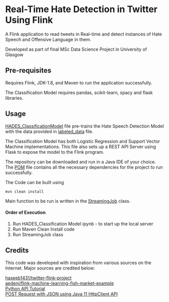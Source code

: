 # Real-Time Hate Detection in Twitter Using Flink

A Flink application to read tweets in Real-time and detect instances of Hate Speech and Offensive Language in them.

Developed as part of final MSc Data Science Project in University of Glasgow

## Pre-requisites

Requires Flink, JDK-1.8, and Maven to run the application successfully.

The Classification Model requires pandas, scikit-learn, spacy and flask libraries.

## Usage

<a href = HADES_ClassificationModel.ipynb> HADES_ClassificationModel</a> file pre-trains the Hate Speech Detection Model with the data provided
in <a href = labeled_data.csv>labeled_data</a> file.

The Classification Model has both Logistic Regression and Support Vector Machine implementations.
This file also sets up a REST API Server using Flask to expose the model to the Flink program.


The repository can be downloaded and run in a Java IDE of your choice.  
The <a href = pom.xml>POM</a> file contains all the necessary dependencies for the project to run successfully. 

The Code can be built using 

```
mvn clean install
```

Main function to be run is written in the <a href = src/main/java/twitter_streaming/StreamingJob.java>StreamingJob</a> class.

#### Order of Execution
1. Run HADES_Classification Model ipynb - to start up the local server
2. Run Maven Clean Install code
3. Run StreamingJob class



## Credits
This code was developed with inspiration from various sources on the Internet. Major sources are credited below:

<a href = https://github.com/haseeb1431/twitter-flink-project >haseeb1431/twitter-flink-project</a>  
<a href = https://github.com/aedenj/flink-machine-learning-fish-market-example/tree/main/model>aedenj/flink-machine-learning-fish-market-example</a>  
<a href = https://www.blog.duomly.com/python-api-tutorial/>Python API Tutorial</a>  
<a href = https://techndeck.com/post-request-with-json-using-java-11-httpclient-api/>POST Request with JSON using Java 11 HttpClient API</a>

